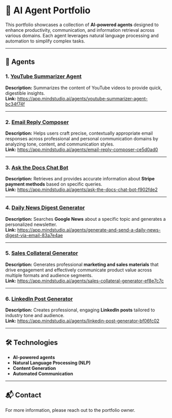 # 🤖 AI Agent Portfolio

This portfolio showcases a collection of **AI-powered agents** designed to enhance productivity, communication, and information retrieval across various domains. Each agent leverages natural language processing and automation to simplify complex tasks.

---

## 🚀 Agents

### 1. [YouTube Summarizer Agent](#)
**Description:** Summarizes the content of YouTube videos to provide quick, digestible insights.  
**Link:** https://app.mindstudio.ai/agents/youtube-summarizer-agent-bc34f74f

---

### 2. [Email Reply Composer](#)
**Description:** Helps users craft precise, contextually appropriate email responses across professional and personal communication domains by analyzing tone, content, and communication styles.  
**Link:** https://app.mindstudio.ai/agents/email-reply-composer-ce5d0ad0

---

### 3. [Ask the Docs Chat Bot](#)
**Description:** Retrieves and provides accurate information about **Stripe payment methods** based on specific queries.  
**Link:** https://app.mindstudio.ai/agents/ask-the-docs-chat-bot-f902fde2

---

### 4. [Daily News Digest Generator](#)
**Description:** Searches **Google News** about a specific topic and generates a personalized newsletter.  
**Link:** https://app.mindstudio.ai/agents/generate-and-send-a-daily-news-digest-via-email-83a7e4ae

---

### 5. [Sales Collateral Generator](#)
**Description:** Generates professional **marketing and sales materials** that drive engagement and effectively communicate product value across multiple formats and audience segments.  
**Link:** https://app.mindstudio.ai/agents/sales-collateral-generator-ef8e7c7c

---

### 6. [LinkedIn Post Generator](#)
**Description:** Creates professional, engaging **LinkedIn posts** tailored to industry tone and audience.  
**Link:** https://app.mindstudio.ai/agents/linkedin-post-generator-bf06fc02

---

## 🛠️ Technologies

- **AI-powered agents**  
- **Natural Language Processing (NLP)**  
- **Content Generation**  
- **Automated Communication**  

---

## 📬 Contact

For more information, please reach out to the portfolio owner.  
